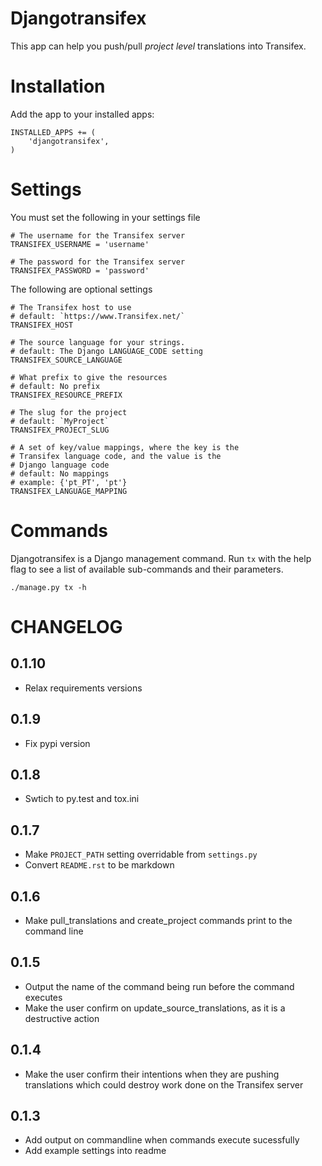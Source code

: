Djangotransifex
===============

This app can help you push/pull *project level* translations into Transifex.

Installation
============
Add the app to your installed apps:

```
INSTALLED_APPS += (
    'djangotransifex',
)
```

Settings
========
You must set the following in your settings file

    # The username for the Transifex server
    TRANSIFEX_USERNAME = 'username'
    
    # The password for the Transifex server
    TRANSIFEX_PASSWORD = 'password'


The following are optional settings


    # The Transifex host to use
    # default: `https://www.Transifex.net/`
    TRANSIFEX_HOST
    
    # The source language for your strings.
    # default: The Django LANGUAGE_CODE setting
    TRANSIFEX_SOURCE_LANGUAGE
    
    # What prefix to give the resources
    # default: No prefix
    TRANSIFEX_RESOURCE_PREFIX
    
    # The slug for the project
    # default: `MyProject`
    TRANSIFEX_PROJECT_SLUG
    
    # A set of key/value mappings, where the key is the
    # Transifex language code, and the value is the
    # Django language code
    # default: No mappings
    # example: {'pt_PT', 'pt'}
    TRANSIFEX_LANGUAGE_MAPPING

Commands
========
Djangotransifex is a Django management command. Run `tx` with the help flag
to see a list of available sub-commands and their parameters.

```
./manage.py tx -h
```

CHANGELOG
=========

0.1.10
------
* Relax requirements versions

0.1.9
-----
* Fix pypi version

0.1.8
-----
* Swtich to py.test and tox.ini

0.1.7
-----
* Make `PROJECT_PATH` setting overridable from `settings.py`
* Convert `README.rst` to be markdown

0.1.6
-----
* Make pull_translations and create_project commands print to the command line

0.1.5
-----
* Output the name of the command being run before the command executes
* Make the user confirm on update_source_translations, as it is a destructive action

0.1.4
-----
* Make the user confirm their intentions when they are pushing translations which could destroy work done
  on the Transifex server

0.1.3
-----
* Add output on commandline when commands execute sucessfully
* Add example settings into readme

